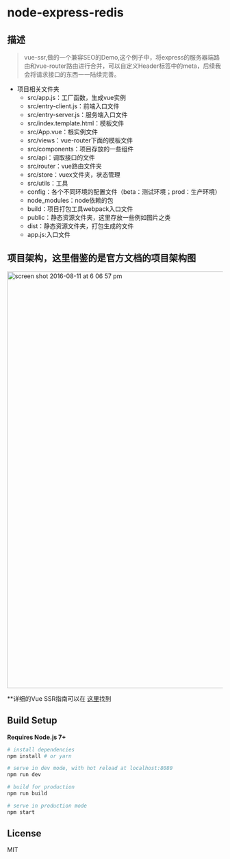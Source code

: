 # node-express-redis

## 描述

> vue-ssr,做的一个兼容SEO的Demo,这个例子中，将express的服务器端路由和vue-router路由进行合并，可以自定义Header标签中的meta，后续我会将请求接口的东西一一陆续完善。

- 项目相关文件夹
  - src/app.js：工厂函数，生成vue实例
  - src/entry-client.js：前端入口文件
  - src/entry-server.js：服务端入口文件
  - src/index.template.html：模板文件
  - src/App.vue：根实例文件
  - src/views：vue-router下面的模板文件
  - src/components：项目存放的一些组件
  - src/api：调取接口的文件
  - src/router：vue路由文件夹
  - src/store：vuex文件夹，状态管理
  - src/utils：工具
  - config：各个不同环境的配置文件（beta：测试环境；prod：生产环境）
  - node_modules：node依赖的包
  - build：项目打包工具webpack入口文件
  - public：静态资源文件夹，这里存放一些例如图片之类
  - dist：静态资源文件夹，打包生成的文件
  - app.js:入口文件

## 项目架构，这里借鉴的是官方文档的项目架构图

<img width="973" alt="screen shot 2016-08-11 at 6 06 57 pm" src="https://cloud.githubusercontent.com/assets/499550/17607895/786a415a-5fee-11e6-9c11-45a2cfdf085c.png">

**详细的Vue SSR指南可以在 [这里](https://ssr.vuejs.org)找到

## Build Setup

**Requires Node.js 7+**

``` bash
# install dependencies
npm install # or yarn

# serve in dev mode, with hot reload at localhost:8080
npm run dev

# build for production
npm run build

# serve in production mode
npm start
```

## License

MIT

